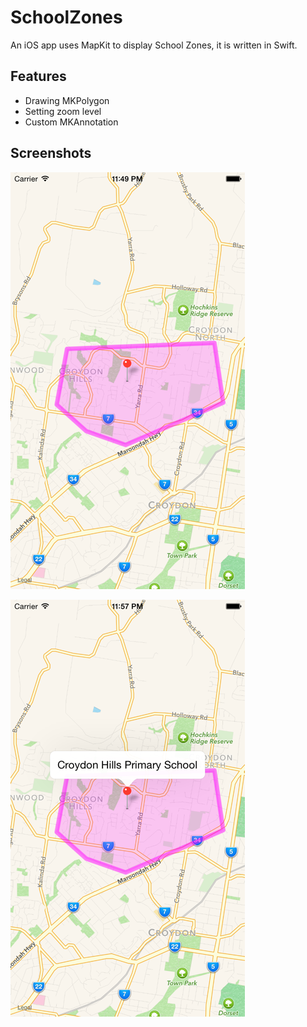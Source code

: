 # SchoolZones
An iOS app uses MapKit to display School Zones, it is written in Swift.

## Features
* Drawing MKPolygon
* Setting zoom level
* Custom MKAnnotation 

## Screenshots
![](https://raw.githubusercontent.com/JakeLin/SchoolZones/master/Screenshots/1.png)

![](https://raw.githubusercontent.com/JakeLin/SchoolZones/master/Screenshots/2.png)


